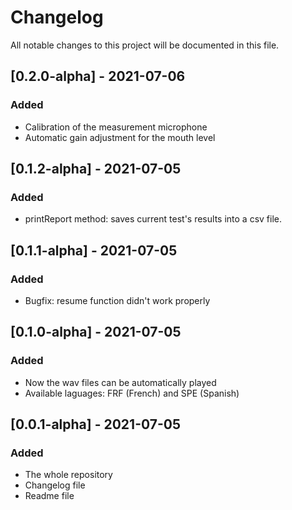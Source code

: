 # Changelog
All notable changes to this project will be documented in this file.

## [0.2.0-alpha] - 2021-07-06
### Added
- Calibration of the measurement microphone
- Automatic gain adjustment for the mouth level

## [0.1.2-alpha] - 2021-07-05
### Added
- printReport method: saves current test's results into a csv file.

## [0.1.1-alpha] - 2021-07-05
### Added
- Bugfix: resume function didn't work properly

## [0.1.0-alpha] - 2021-07-05
### Added
- Now the wav files can be automatically played
- Available laguages: FRF (French) and SPE (Spanish)

## [0.0.1-alpha] - 2021-07-05
### Added
- The whole repository
- Changelog file
- Readme file
